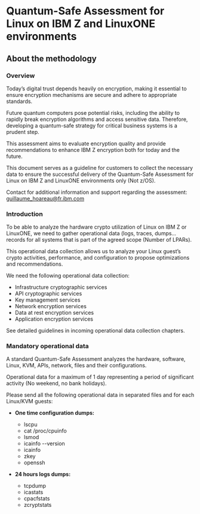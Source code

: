 # Quantum-Safe Assessment for Linux on IBM Z and LinuxONE environments
## About the methodology
### Overview

Today’s digital trust depends heavily on encryption, making it essential to ensure encryption mechanisms are secure and adhere to appropriate standards.

Future quantum computers pose potential risks, including the ability to rapidly break encryption algorithms and access sensitive data. Therefore, developing a quantum-safe strategy for critical business systems is a prudent step.

This assessment aims to evaluate encryption quality and provide recommendations to enhance IBM Z encryption both for today and the future.

This document serves as a guideline for customers to collect the necessary data to ensure the successful delivery of the Quantum-Safe Assessment for Linux on IBM Z and LinuxONE environments only (Not z/OS).

Contact for additional information and support regarding the assessment: guillaume_hoareau@fr.ibm.com

### Introduction
To be able to analyze the hardware crypto utilization of Linux on IBM Z or LinuxONE, we need to gather operational data (logs, traces, dumps…  records for all systems that is part of the agreed scope (Number of LPARs).

This operational data collection allows us to analyze your Linux guest’s crypto activities, performance, and configuration to propose optimizations and recommendations.

We need the following operational data collection:
  -	Infrastructure cryptographic services
  -	API cryptographic services
  -	Key management services
  -	Network encryption services
  -	Data at rest encryption services
  -	Application encryption services

See detailed guidelines in incoming operational data collection chapters.

### Mandatory operational data

A standard Quantum-Safe Assessment analyzes the hardware, software, Linux, KVM, APIs, network, files and their configurations. 

Operational data for a maximum of 1 day representing a period of significant activity (No weekend, no bank holidays).

Please send all the following operational data in separated files and for each Linux/KVM guests:

* **One time configuration dumps:**
  -	lscpu
  -	cat /proc/cpuinfo 
  -	lsmod
  -	icainfo --version
  -	icainfo
  -	zkey
  -	openssh

* **24 hours logs dumps:**
  -	tcpdump
  -	icastats
  -	cpacfstats
  -	zcryptstats 
